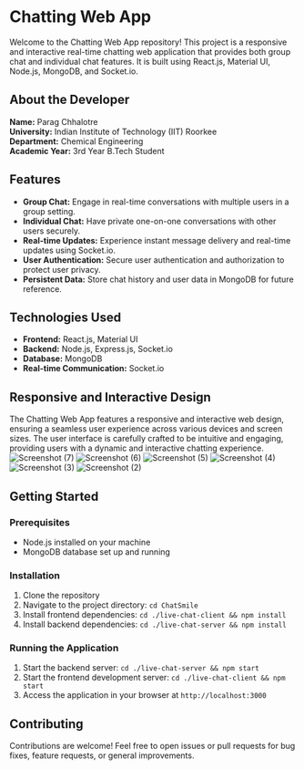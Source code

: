 # Chatting Web App

Welcome to the Chatting Web App repository! This project is a responsive and interactive real-time chatting web application that provides both group chat and individual chat features. It is built using React.js, Material UI, Node.js, MongoDB, and Socket.io.

## About the Developer

**Name:** Parag Chhalotre  
**University:** Indian Institute of Technology (IIT) Roorkee  
**Department:** Chemical Engineering  
**Academic Year:** 3rd Year B.Tech Student

## Features

- **Group Chat:** Engage in real-time conversations with multiple users in a group setting.
- **Individual Chat:** Have private one-on-one conversations with other users securely.
- **Real-time Updates:** Experience instant message delivery and real-time updates using Socket.io.
- **User Authentication:** Secure user authentication and authorization to protect user privacy.
- **Persistent Data:** Store chat history and user data in MongoDB for future reference.

## Technologies Used

- **Frontend:** React.js, Material UI
- **Backend:** Node.js, Express.js, Socket.io
- **Database:** MongoDB
- **Real-time Communication:** Socket.io

## Responsive and Interactive Design

The Chatting Web App features a responsive and interactive web design, ensuring a seamless user experience across various devices and screen sizes. The user interface is carefully crafted to be intuitive and engaging, providing users with a dynamic and interactive chatting experience.
![Screenshot (7)](https://github.com/Parag123ch/ChatSmile/assets/123282697/2b89d539-5467-4208-9b11-76bc1e581977)
![Screenshot (6)](https://github.com/Parag123ch/ChatSmile/assets/123282697/7b17575e-14d4-490e-9fea-70fdbc55092b)
![Screenshot (5)](https://github.com/Parag123ch/ChatSmile/assets/123282697/3b8c4254-ec7f-4635-8865-9e4f3824bf20)
![Screenshot (4)](https://github.com/Parag123ch/ChatSmile/assets/123282697/d91c4835-e66e-4a57-a1fd-5054f3fa733b)
![Screenshot (3)](https://github.com/Parag123ch/ChatSmile/assets/123282697/ea9b4d0d-24be-4df3-b707-4da5e4f8c264)
![Screenshot (2)](https://github.com/Parag123ch/ChatSmile/assets/123282697/380ad6a1-aad7-48cf-9115-5a6f4da524da)

## Getting Started

### Prerequisites

- Node.js installed on your machine
- MongoDB database set up and running

### Installation

1. Clone the repository
2. Navigate to the project directory: `cd ChatSmile`
3. Install frontend dependencies: `cd ./live-chat-client && npm install`
4. Install backend dependencies: `cd ./live-chat-server && npm install`


### Running the Application

1. Start the backend server: `cd ./live-chat-server && npm start`
2. Start the frontend development server: `cd ./live-chat-client && npm start`
3. Access the application in your browser at `http://localhost:3000`

## Contributing

Contributions are welcome! Feel free to open issues or pull requests for bug fixes, feature requests, or general improvements.
